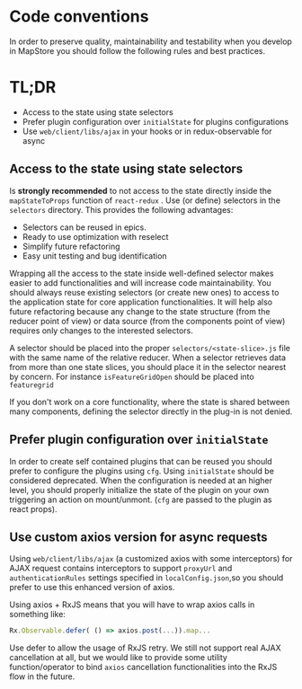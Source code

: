 # Code conventions

In order to preserve quality, maintainability and testability when you develop in MapStore  you should follow the following rules and best practices.

# TL;DR

- Access to the state using state selectors
- Prefer plugin configuration over `initialState` for plugins configurations
- Use `web/client/libs/ajax` in your hooks or in redux-observable for async

## Access to the state using state selectors

Is **strongly recommended** to not access to the state directly inside the `mapStateToProps` function of `react-redux` .
Use (or define) selectors in the `selectors` directory. This provides the following advantages:

- Selectors can be reused in epics.
- Ready to use optimization with reselect
- Simplify future refactoring
- Easy unit testing and bug identification

Wrapping all the access to the state inside well-defined selector makes easier to add functionalities and will increase code maintainability. You should always reuse existing selectors (or create new ones) to access to the application state for core application functionalities.
It will help also future refactoring because any change to the state structure (from the reducer point of view) or data source (from the components point of view) requires only changes to the interested selectors.

A selector should be placed into the proper `selectors/<state-slice>.js` file with the same name of the relative reducer.
When a selector retrieves data from more than one state slices, you should place it in the selector nearest by concern. For instance `isFeatureGridOpen` should be placed into `featuregrid`

If you don't work on a core functionality, where the state is shared between many components, defining the selector directly in the plug-in is not denied.

## Prefer plugin configuration over `initialState` 

In order to create self contained plugins that can be reused you should prefer to configure the plugins using `cfg`. Using `initialState` should be considered deprecated. When the configuration is needed at an higher level, you should properly initialize the state of the plugin on your own triggering an action on mount/unmont. (`cfg` are passed to the plugin as react props). 


## Use custom axios version for async requests

Using `web/client/libs/ajax` (a customized axios with some interceptors)  for AJAX request contains interceptors to support `proxyUrl` and `authenticationRules` settings specified in `localConfig.json`,so you should prefer to use this enhanced version of axios.

Using axios + RxJS means that you will have to wrap axios calls in something like:

```javascript
Rx.Observable.defer( () => axios.post(...)).map...
```

Use defer to allow the usage of RxJS retry. We still not support real AJAX cancellation at all, but we would like to provide some utility function/operator to bind `axios` cancellation functionalities into the RxJS flow in the future.
